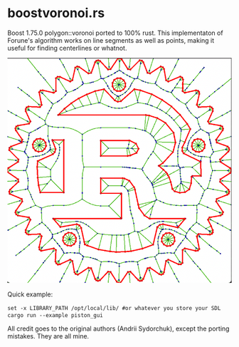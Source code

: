 # boostvoronoi.rs
Boost 1.75.0 polygon::voronoi ported to 100% rust.
This implementaton of Forune's algorithm works on line segments as well as points, making it useful for finding centerlines or whatnot.

![Rusty voronoi](img.png)

Quick example:
```
set -x LIBRARY_PATH /opt/local/lib/ #or whatever you store your SDL
cargo run --example piston_gui
```

All credit goes to the original authors (Andrii Sydorchuk), except the porting mistakes. They are all mine.
